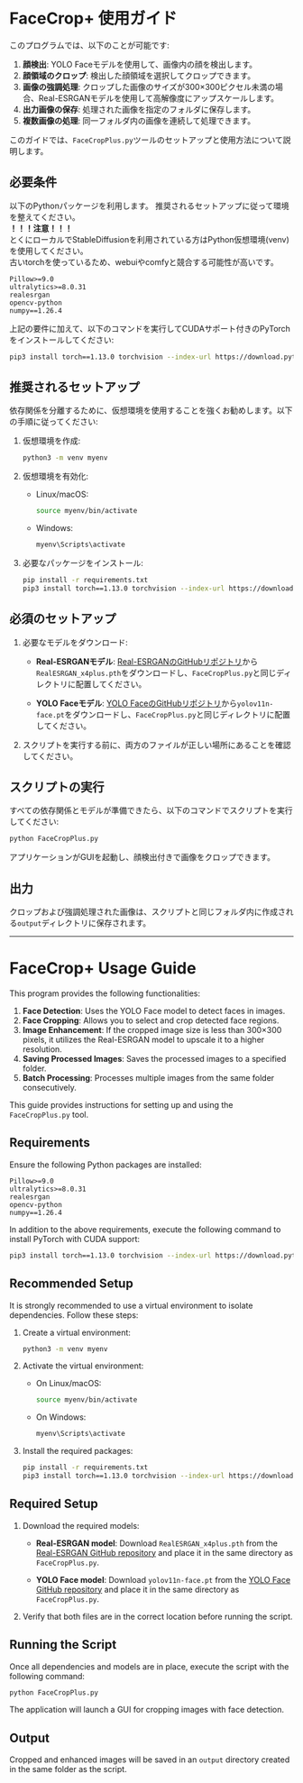 # FaceCrop+ 使用ガイド

このプログラムでは、以下のことが可能です:

1. **顔検出**: YOLO Faceモデルを使用して、画像内の顔を検出します。
2. **顔領域のクロップ**: 検出した顔領域を選択してクロップできます。
3. **画像の強調処理**: クロップした画像のサイズが300×300ピクセル未満の場合、Real-ESRGANモデルを使用して高解像度にアップスケールします。
4. **出力画像の保存**: 処理された画像を指定のフォルダに保存します。
5. **複数画像の処理**: 同一フォルダ内の画像を連続して処理できます。

このガイドでは、`FaceCropPlus.py`ツールのセットアップと使用方法について説明します。

## 必要条件

以下のPythonパッケージを利用します。
推奨されるセットアップに従って環境を整えてください。  
**！！！注意！！！**  
とくにローカルでStableDiffusionを利用されている方はPython仮想環境(venv)を使用してください。  
古いtorchを使っているため、webuiやcomfyと競合する可能性が高いです。

```plaintext
Pillow>=9.0
ultralytics>=8.0.31
realesrgan
opencv-python
numpy==1.26.4
```

上記の要件に加えて、以下のコマンドを実行してCUDAサポート付きのPyTorchをインストールしてください:

```bash
pip3 install torch==1.13.0 torchvision --index-url https://download.pytorch.org/whl/cu117
```

## 推奨されるセットアップ

依存関係を分離するために、仮想環境を使用することを強くお勧めします。以下の手順に従ってください:

1. 仮想環境を作成:

   ```bash
   python3 -m venv myenv
   ```

2. 仮想環境を有効化:

   - Linux/macOS:
     ```bash
     source myenv/bin/activate
     ```
   - Windows:
     ```cmd
     myenv\Scripts\activate
     ```

3. 必要なパッケージをインストール:

   ```bash
   pip install -r requirements.txt
   pip3 install torch==1.13.0 torchvision --index-url https://download.pytorch.org/whl/cu117
   ```

## 必須のセットアップ

1. 必要なモデルをダウンロード:

   - **Real-ESRGANモデル**:
     [Real-ESRGANのGitHubリポジトリ](https://github.com/xinntao/Real-ESRGAN)から`RealESRGAN_x4plus.pth`をダウンロードし、`FaceCropPlus.py`と同じディレクトリに配置してください。

   - **YOLO Faceモデル**:
     [YOLO FaceのGitHubリポジトリ](https://github.com/akanametov/yolo-face)から`yolov11n-face.pt`をダウンロードし、`FaceCropPlus.py`と同じディレクトリに配置してください。

2. スクリプトを実行する前に、両方のファイルが正しい場所にあることを確認してください。

## スクリプトの実行

すべての依存関係とモデルが準備できたら、以下のコマンドでスクリプトを実行してください:

```bash
python FaceCropPlus.py
```

アプリケーションがGUIを起動し、顔検出付きで画像をクロップできます。

## 出力

クロップおよび強調処理された画像は、スクリプトと同じフォルダ内に作成される`output`ディレクトリに保存されます。

---

# FaceCrop+ Usage Guide

This program provides the following functionalities:

1. **Face Detection**: Uses the YOLO Face model to detect faces in images.
2. **Face Cropping**: Allows you to select and crop detected face regions.
3. **Image Enhancement**: If the cropped image size is less than 300×300 pixels, it utilizes the Real-ESRGAN model to upscale it to a higher resolution.
4. **Saving Processed Images**: Saves the processed images to a specified folder.
5. **Batch Processing**: Processes multiple images from the same folder consecutively.

This guide provides instructions for setting up and using the `FaceCropPlus.py` tool.

## Requirements

Ensure the following Python packages are installed:

```plaintext
Pillow>=9.0
ultralytics>=8.0.31
realesrgan
opencv-python
numpy==1.26.4
```

In addition to the above requirements, execute the following command to install PyTorch with CUDA support:

```bash
pip3 install torch==1.13.0 torchvision --index-url https://download.pytorch.org/whl/cu117
```

## Recommended Setup

It is strongly recommended to use a virtual environment to isolate dependencies. Follow these steps:

1. Create a virtual environment:

   ```bash
   python3 -m venv myenv
   ```

2. Activate the virtual environment:

   - On Linux/macOS:
     ```bash
     source myenv/bin/activate
     ```
   - On Windows:
     ```cmd
     myenv\Scripts\activate
     ```

3. Install the required packages:

   ```bash
   pip install -r requirements.txt
   pip3 install torch==1.13.0 torchvision --index-url https://download.pytorch.org/whl/cu117
   ```

## Required Setup

1. Download the required models:

   - **Real-ESRGAN model**:
     Download `RealESRGAN_x4plus.pth` from the [Real-ESRGAN GitHub repository](https://github.com/xinntao/Real-ESRGAN) and place it in the same directory as `FaceCropPlus.py`.

   - **YOLO Face model**:
     Download `yolov11n-face.pt` from the [YOLO Face GitHub repository](https://github.com/akanametov/yolo-face) and place it in the same directory as `FaceCropPlus.py`.

2. Verify that both files are in the correct location before running the script.

## Running the Script

Once all dependencies and models are in place, execute the script with the following command:

```bash
python FaceCropPlus.py
```

The application will launch a GUI for cropping images with face detection.

## Output

Cropped and enhanced images will be saved in an `output` directory created in the same folder as the script.

